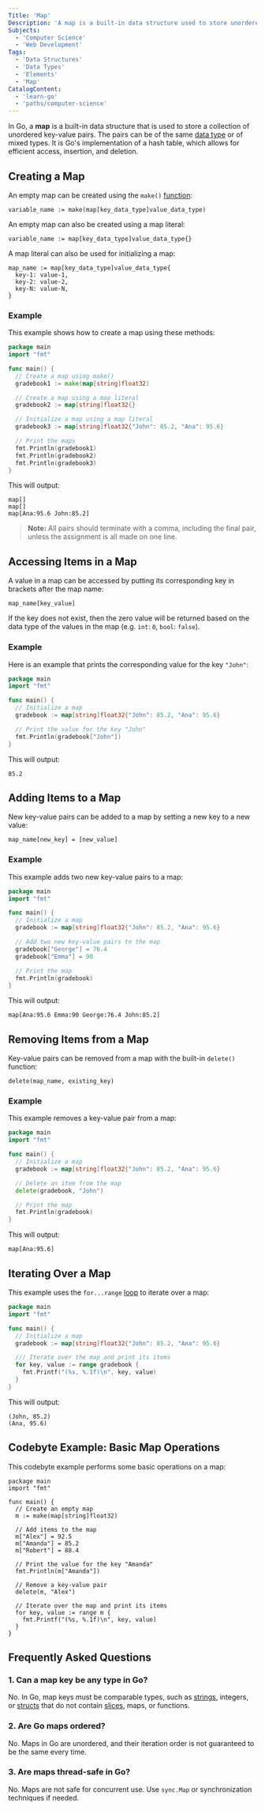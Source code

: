 ```yaml
---
Title: 'Map'
Description: 'A map is a built-in data structure used to store unordered key-value pairs.'
Subjects:
  - 'Computer Science'
  - 'Web Development'
Tags:
  - 'Data Structures'
  - 'Data Types'
  - 'Elements'
  - 'Map'
CatalogContent:
  - 'learn-go'
  - 'paths/computer-science'
---
```


In Go, a **map** is a built-in data structure that is used to store a collection of unordered key-value pairs. The pairs can be of the same [data type](https://www.codecademy.com/resources/docs/go/data-types) or of mixed types. It is Go's implementation of a hash table, which allows for efficient access, insertion, and deletion.

## Creating a Map

An empty map can be created using the `make()` [function](https://www.codecademy.com/resources/docs/go/functions):

```pseudo
variable_name := make(map[key_data_type]value_data_type)
```

An empty map can also be created using a map literal:

```pseudo
variable_name := map[key_data_type]value_data_type{}
```

A map literal can also be used for initializing a map:

```pseudo
map_name := map[key_data_type]value_data_type{
  key-1: value-1,
  key-2: value-2,
  key-N: value-N,
}
```

### Example

This example shows how to create a map using these methods:

```go
package main
import "fmt"

func main() {
  // Create a map using make()
  gradebook1 := make(map[string]float32)

  // Create a map using a map literal
  gradebook2 := map[string]float32{}

  // Initialize a map using a map literal
  gradebook3 := map[string]float32{"John": 85.2, "Ana": 95.6}

  // Print the maps
  fmt.Println(gradebook1)
  fmt.Println(gradebook2)
  fmt.Println(gradebook3)
}
```

This will output:

```shell
map[]
map[]
map[Ana:95.6 John:85.2]
```

> **Note:** All pairs should terminate with a comma, including the final pair, unless the assignment is all made on one line.

## Accessing Items in a Map

A value in a map can be accessed by putting its corresponding key in brackets after the map name:

```pseudo
map_name[key_value]
```

If the key does not exist, then the zero value will be returned based on the data type of the values in the map (e.g. `int`: `0`, `bool`: `false`).

### Example

Here is an example that prints the corresponding value for the key `"John"`:

```go
package main
import "fmt"

func main() {
  // Initialize a map
  gradebook := map[string]float32{"John": 85.2, "Ana": 95.6}

  // Print the value for the key "John"
  fmt.Println(gradebook["John"])
}
```

This will output:

```shell
85.2
```

## Adding Items to a Map

New key-value pairs can be added to a map by setting a new key to a new value:

```pseudo
map_name[new_key] = [new_value]
```

### Example

This example adds two new key-value pairs to a map:

```go
package main
import "fmt"

func main() {
  // Initialize a map
  gradebook := map[string]float32{"John": 85.2, "Ana": 95.6}

  // Add two new key-value pairs to the map
  gradebook["George"] = 76.4
  gradebook["Emma"] = 90

  // Print the map
  fmt.Println(gradebook)
}
```

This will output:

```shell
map[Ana:95.6 Emma:90 George:76.4 John:85.2]
```

## Removing Items from a Map

Key-value pairs can be removed from a map with the built-in `delete()` function:

```pseudo
delete(map_name, existing_key)
```

### Example

This example removes a key-value pair from a map:

```go
package main
import "fmt"

func main() {
  // Initialize a map
  gradebook := map[string]float32{"John": 85.2, "Ana": 95.6}

  // Delete an item from the map
  delete(gradebook, "John")

  // Print the map
  fmt.Println(gradebook)
}
```

This will output:

```shell
map[Ana:95.6]
```

## Iterating Over a Map

This example uses the `for...range` [loop](https://www.codecademy.com/resources/docs/go/loops) to iterate over a map:

```go
package main
import "fmt"

func main() {
  // Initialize a map
  gradebook := map[string]float32{"John": 85.2, "Ana": 95.6}

  /// Iterate over the map and print its items
  for key, value := range gradebook {
    fmt.Printf("(%s, %.1f)\n", key, value)
  }
}
```

This will output:

```shell
(John, 85.2)
(Ana, 95.6)
```

## Codebyte Example: Basic Map Operations

This codebyte example performs some basic operations on a map:

```codebyte/golang
package main
import "fmt"

func main() {
  // Create an empty map
  m := make(map[string]float32)

  // Add items to the map
  m["Alex"] = 92.5
  m["Amanda"] = 85.2
  m["Robert"] = 88.4

  // Print the value for the key "Amanda"
  fmt.Println(m["Amanda"])

  // Remove a key-value pair
  delete(m, "Alex")

  // Iterate over the map and print its items
  for key, value := range m {
    fmt.Printf("(%s, %.1f)\n", key, value)
  }
}
```

## Frequently Asked Questions

### 1. Can a map key be any type in Go?

No. In Go, map keys must be comparable types, such as [strings](https://www.codecademy.com/resources/docs/go/strings), integers, or [structs](https://www.codecademy.com/resources/docs/go/structs) that do not contain [slices](https://www.codecademy.com/resources/docs/go/slices), maps, or functions.

### 2. Are Go maps ordered?

No. Maps in Go are unordered, and their iteration order is not guaranteed to be the same every time.

### 3. Are maps thread-safe in Go?

No. Maps are not safe for concurrent use. Use `sync.Map` or synchronization techniques if needed.
